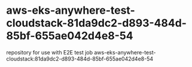 # aws-eks-anywhere-test-cloudstack-81da9dc2-d893-484d-85bf-655ae042d4e8-54
repository for use with E2E test job aws-eks-anywhere-test-cloudstack:81da9dc2-d893-484d-85bf-655ae042d4e8-54
